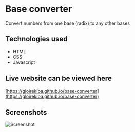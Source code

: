 # Base converter

Convert numbers from one base (radix) to any other bases

## Technologies used

* HTML
* CSS
* Javascript

## Live website can be viewed here
[https://gloirekiba.github.io/base-converter](https://gloirekiba.github.io/base-converter)

## Screenshots

![Screenshot](https://gdurl.com/ZMZK)